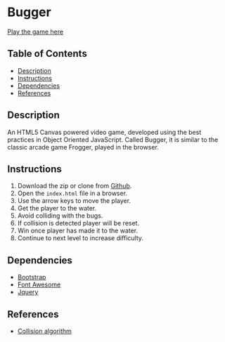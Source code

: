# Bugger

[Play the game here](https://ajmhyd.github.io/Bugger/)

## Table of Contents

* [Description](#Description)
* [Instructions](#Instructions)
* [Dependencies](#Dependencies)
* [References](#References)

## Description

An HTML5 Canvas powered video game, developed using the best practices in Object Oriented JavaScript. Called Bugger, it is similar to the classic arcade game Frogger, played in the browser.

## Instructions

1. Download the zip or clone from [Github](https://github.com/ajmhyd/Bugger.git).
2. Open the `index.html` file in a browser.
3. Use the arrow keys to move the player.
4. Get the player to the water.
5. Avoid colliding with the bugs.
6. If collision is detected player will be reset.
7. Win once player has made it to the water.
8. Continue to next level to increase difficulty.

## Dependencies

* [Bootstrap](https://getbootstrap.com/)
* [Font Awesome](https://fontawesome.com/)
* [Jquery](https://jquery.com/)

## References

* [Collision algorithm](https://developer.mozilla.org/en-US/docs/Games/Techniques/2D_collision_detection)
